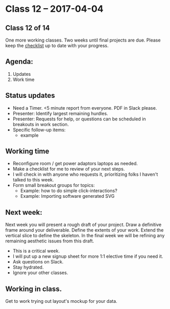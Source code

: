 # Class 12 – 2017-04-04

## Class 12 of 14
One more working classes. Two weeks until final projects are due. Please keep the  [checklist](https://docs.google.com/spreadsheets/d/1MjzpfzO1D4E6INZNkIJn21MgYwQn8XO3hzrBva_dO3c/edit#gid=0) up to date with your progress.
 
 
## Agenda:
1. Updates
2. Work time


## Status updates
* Need a Timer. <5 minute report from everyone. PDF in Slack please.
* Presenter: Identify largest remaining hurdles.
* Presenter: Requests for help, or questions can be scheduled in breakouts in work section.
* Specific follow-up items:
  * example
  

## Working time
* Reconfigure room / get power adaptors laptops as needed.
* Make a checklist for me to review of your next steps.
* I will check in with anyone who requests it, prioritizing folks I haven't talked to this week.
* Form small breakout groups for topics:
    * Example: how to do simple click-interactions?
    * Example: Importing software generated SVG



## Next week:
Next week you will present a rough draft of your project. Draw a definitive frame around your deliverable. Define the extents of your work. Extend the vertical slice to define the skeleton. In the final week we will be refining any remaining aesthetic issues from this draft.  
* This is a critical week. 
* I will put up a new signup sheet for more 1:1 elective time if you need it.
* Ask questions on Slack.
* Stay hydrated. 
* Ignore your other classes.

## Working in class.
Get to work trying out layout's mockup for your data.

